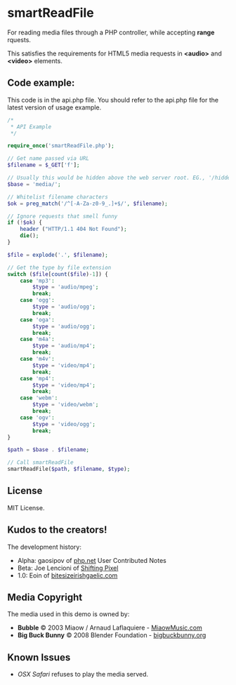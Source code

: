 # smartReadFile

For reading media files through a PHP controller, while accepting **range** rquests.

This satisfies the requirements for HTML5 media requests in **\<audio\>** and **\<video\>** elements.

## Code example:

This code is in the api.php file. You should refer to the api.php file for the latest version of usage example.

```php
/*
 * API Example
 */

require_once('smartReadFile.php');

// Get name passed via URL
$filename = $_GET['f'];

// Usually this would be hidden above the web server root. EG., '/hidden/media/'
$base = 'media/';

// Whitelist filename characters
$ok = preg_match('/^[-A-Za-z0-9_.]+$/', $filename);

// Ignore requests that smell funny
if (!$ok) {
	header ("HTTP/1.1 404 Not Found");
	die();
}

$file = explode('.', $filename);

// Get the type by file extension
switch ($file[count($file)-1]) {
	case 'mp3':
		$type = 'audio/mpeg';
		break;
	case 'ogg':
		$type = 'audio/ogg';
		break;
	case 'oga':
		$type = 'audio/ogg';
		break;
	case 'm4a':
		$type = 'audio/mp4';
		break;
	case 'm4v':
		$type = 'video/mp4';
		break;
	case 'mp4':
		$type = 'video/mp4';
		break;
	case 'webm':
		$type = 'video/webm';
		break;
	case 'ogv':
		$type = 'video/ogg';
		break;
}

$path = $base . $filename;

// Call smartReadFile
smartReadFile($path, $filename, $type);
```

## License

MIT License.

## Kudos to the creators!

The development history:

* Alpha: gaosipov of [php.net](http://php.net/manual/en/function.readfile.php#86244) User Contributed Notes
* Beta: Joe Lencioni of [Shifting Pixel](http://shiftingpixel.com/)
* 1.0: Eoin of [bitesizeirishgaelic.com](http://www.bitesizeirishgaelic.com/)

## Media Copyright

The media used in this demo is owned by:

* **Bubble** © 2003 Miaow / Arnaud Laflaquiere - [MiaowMusic.com](http://www.miaowmusic.com/)
* **Big Buck Bunny** © 2008 Blender Foundation - [bigbuckbunny.org](http://www.bigbuckbunny.org/)

## Known Issues

* *OSX Safari* refuses to play the media served.
